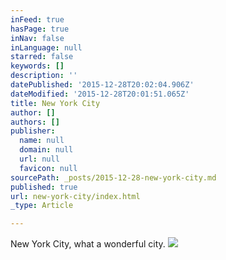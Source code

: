 ```yaml
---
inFeed: true
hasPage: true
inNav: false
inLanguage: null
starred: false
keywords: []
description: ''
datePublished: '2015-12-28T20:02:04.906Z'
dateModified: '2015-12-28T20:01:51.065Z'
title: New York City
author: []
authors: []
publisher:
  name: null
  domain: null
  url: null
  favicon: null
sourcePath: _posts/2015-12-28-new-york-city.md
published: true
url: new-york-city/index.html
_type: Article

---
```

New York City, what a wonderful city.
![](https://the-grid-user-content.s3-us-west-2.amazonaws.com/2d396c32-a745-4f1b-bc47-205a13717d3f.jpg)
